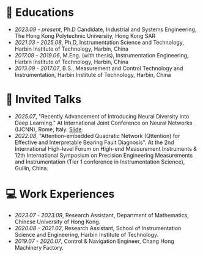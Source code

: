 
# 📖 Educations
- *2023.09 - present*, Ph.D Candidate, Industrial and Systems Engineering, The Hong Kong Polytechnic University, Hong Kong SAR
- *2021.03 - 2025.08*, Ph.D, Instrumentation Science and Technology, Harbin Institute of Technology, Harbin, China
- *2017.09 - 2019.06*, M.Eng. (with thesis), Instrumentation Engineering, Harbin Institute of Technology, Harbin, China
- *2013.09 - 2017.07*, B.S., Measurement and Control Technology and Instrumentation, Harbin Institute of Technology, Harbin, China

# 💬 Invited Talks
- *2025.07*, "Recently Advancement of Introducing Neural Diversity into Deep Learning." At International Joint Conference on Neural Networks (IJCNN), Rome, Italy.  [Slide](https://1drv.ms/b/c/c5eba26a8f9bbedf/EVY9z15WRcdHnTblyNqUahABQIz42Bl8u0oOUPaxNXBeFg?e=5AcjsJ).
- *2022.08*, "Attention-embedded Quadratic Network (Qttention) for Effective and Interpretable Bearing Fault Diagnosis". At the 2nd International High-level Forum on High-end Measurement Instruments & 12th International Symposium on Precision Engineering Measurements and Instrumentation (Tier 1 conference in Instrumentation Science), Guilin, China.


# 💻 Work Experiences
- *2023.07 - 2023.09*, Research Assistant, Department of Mathematics, Chinese University of Hong Kong.
- *2020.08 - 2021.02*, Research Assistant, School of Instrumentation Science and Engineering, Harbin Institute of Technology.
- *2019.07 - 2020.07*, Control & Navigation Engineer, Chang Hong Machinery Factory.

